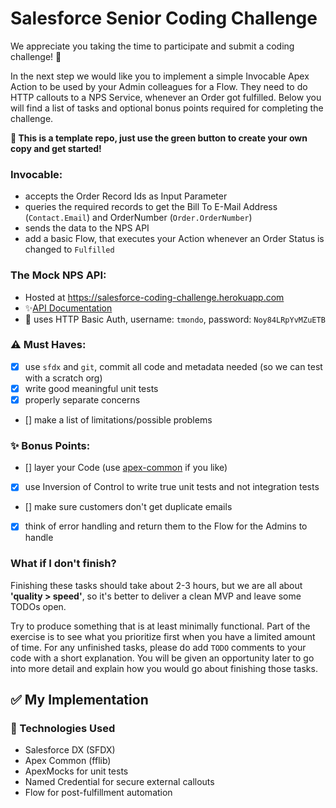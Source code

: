 # Salesforce Senior Coding Challenge

We appreciate you taking the time to participate and submit a coding challenge! 🥳

In the next step we would like you to implement a simple Invocable Apex Action to be used by your Admin colleagues for a Flow. They need to do HTTP callouts to a NPS Service, whenever an Order got fulfilled. Below you will find a list of tasks and optional bonus points required for completing the challenge.

**🚀 This is a template repo, just use the green button to create your own copy and get started!**

### Invocable:

* accepts the Order Record Ids as Input Parameter
* queries the required records to get the Bill To E-Mail Address (`Contact.Email`) and OrderNumber (`Order.OrderNumber`)
* sends the data to the NPS API
* add a basic Flow, that executes your Action whenever an Order Status is changed to `Fulfilled`

### The Mock NPS API:

* Hosted at https://salesforce-coding-challenge.herokuapp.com
* ✨[API Documentation](https://thermondo.github.io/salesforce-coding-challenge/)
* 🔐 uses HTTP Basic Auth, username: `tmondo`, password: `Noy84LRpYvMZuETB`

### ⚠️ Must Haves:

* [x] use `sfdx` and `git`, commit all code and metadata needed (so we can test with a scratch org)
* [x] write good meaningful unit tests
* [x] properly separate concerns
* [] make a list of limitations/possible problems

### ✨ Bonus Points:

* [] layer your Code (use [apex-common](https://github.com/apex-enterprise-patterns/fflib-apex-common) if you like)
* [x] use Inversion of Control to write true unit tests and not integration tests
* [] make sure customers don't get duplicate emails
* [x] think of error handling and return them to the Flow for the Admins to handle

### What if I don't finish?

Finishing these tasks should take about 2-3 hours, but we are all about **'quality > speed'**, so it's better to deliver a clean MVP and leave some TODOs open.

Try to produce something that is at least minimally functional. Part of the exercise is to see what you prioritize first when you have a limited amount of time. For any unfinished tasks, please do add `TODO` comments to your code with a short explanation. You will be given an opportunity later to go into more detail and explain how you would go about finishing those tasks.


## ✅ My Implementation

### 🔧 Technologies Used

- Salesforce DX (SFDX)
- Apex Common (fflib)
- ApexMocks for unit tests
- Named Credential for secure external callouts
- Flow for post-fulfillment automation

